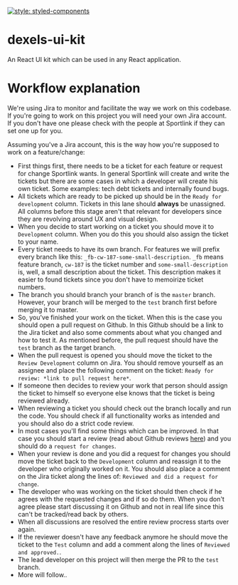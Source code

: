 [![style: styled-components](https://img.shields.io/badge/style-%F0%9F%92%85%20styled--components-orange.svg?colorB=daa357&colorA=db748e)](https://github.com/styled-components/styled-components)

# dexels-ui-kit
An React UI kit which can be used in any React application.

# Workflow explanation

We're using Jira to monitor and facilitate the way we work on this codebase. If you're going to work on this project you will need your own Jira account. If you don't have one please check with the people at Sportlink if they can set one up for you.

Assuming you've a Jira account, this is the way how you're supposed to work on a feature/change:

- First things first, there needs to be a ticket for each feature or request for change Sportlink wants. In general Sportlink will create and write the tickets but there are some cases in which a developer will create his own ticket. Some examples: tech debt tickets and internally found bugs.
- All tickets which are ready to be picked up should be in the `Ready for development` column. Tickets in this lane should **always** be unassigned. All columns before this stage aren't that relevant for developers since they are revolving around UX and visual design.
- When you decide to start working on a ticket you should move it to `Development` column. When you do this you should also assign the ticket to your name.
- Every ticket needs to have its own branch. For features we will prefix every branch like this: `_fb-cw-187-some-small-description`. `_fb` means feature branch, `cw-187` is the ticket number and `some-small-description` is, well, a small description about the ticket. This description makes it easier to found tickets since you don't have to memoirize ticket numbers.
- The branch you should branch your branch of is the `master` branch. However, your branch will be merged to the `test` branch first before merging it to master.
- So, you've finished your work on the ticket. When this is the case you should open a pull request on Github. In this Github should be a link to the Jira ticket and also some comments about what you changed and how to test it. As mentioned before, the pull request should have the `test` branch as the target branch.
- When the pull request is opened you should move the ticket to the `Review Development` column on Jira. You should remove yourself as an assignee and place the following comment on the ticket: `Ready for review: *link to pull request here*`.
- If someone then decides to review your work that person should assign the ticket to himself so everyone else knows that the ticket is being reviewed already.
- When reviewing a ticket you should check out the branch locally and run the code. You should check if all functionality works as intended and you should also do a strict code review.
- In most cases you'll find some things which can be improved. In that case you should start a review (read about Github reviews [here](https://help.github.com/en/articles/about-pull-request-reviews#about-pull-request-reviews)) and you should do a `request for changes`.
- When your review is done and you did a request for changes you should move the ticket back to the `Development` column and reassign it to the developer who originally worked on it. You should also place a comment on the Jira ticket along the lines of: `Reviewed and did a request for change`.
- The developer who was working on the ticket should then check if he agrees with the requested changes and if so do them. When you don't agree please start discussing it on Github and not in real life since this can't be tracked/read back by others.
- When all discussions are resolved the entire review procress starts over again.
- If the reviewer doesn't have any feedback anymore he should move the ticket to the `Test` column and add a comment along the lines of `Reviewed and approved.`.
- The lead developer on this project will then merge the PR to the `test` branch.
- More will follow..
